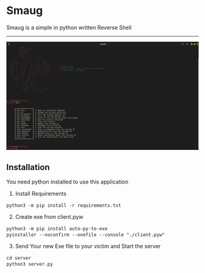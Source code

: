 # Smaug
Smaug is a simple in python written Reverse Shell

---

![demo](/images/demo.png)

## Installation

You need python installed to use this application

1. Install Requirements
```
python3 -m pip install -r requirements.txt
```

2. Create exe from client.pyw
```
python3 -m pip install auto-py-to-exe
pyinstaller --noconfirm --onefile --console "./client.pyw"
```

3. Send Your new Exe file to your victim and Start the server
```
cd server
python3 server.py
```
